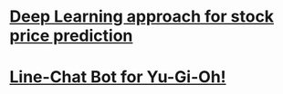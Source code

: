 # [Deep Learning approach for stock price prediction](https://github.com/Heng-Cheng/stock)

# [Line-Chat Bot for Yu-Gi-Oh!](https://github.com/Heng-Cheng/YU-GI-OH/new/master)
